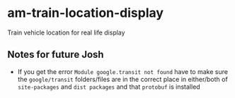 # am-train-location-display
Train vehicle location for real life display


## Notes for future Josh

* If you get the error `Module google.transit not found` have to make sure the `google/transit` folders/files are in the correct place in either/both of `site-packages` and `dist packages` and that `protobuf` is installed